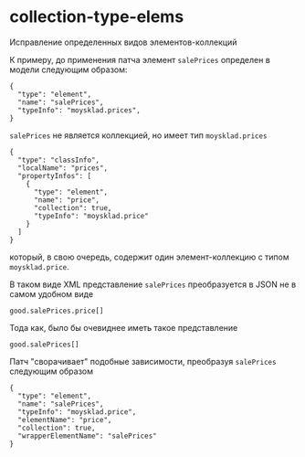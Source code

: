 collection-type-elems
=====================

Исправление определенных видов элементов-коллекций

К примеру, до применения патча элемент `salePrices` определен в модели следующим образом:

```
{
  "type": "element",
  "name": "salePrices",
  "typeInfo": "moysklad.prices",
}
```

`salePrices` не является коллекцией, но имеет тип `moysklad.prices`
 
```
{
  "type": "classInfo",
  "localName": "prices",
  "propertyInfos": [
    {
      "type": "element",
      "name": "price",
      "collection": true,
      "typeInfo": "moysklad.price"
    }
  ]
}
```

который, в свою очередь, содержит один элемент-коллекцию с типом `moysklad.price`.

В таком виде XML представление `salePrices` преобразуется в JSON не в самом удобном виде

```
good.salePrices.price[]
```

Тода как, было бы очевиднее иметь такое представление

```
good.salePrices[]
```

Патч "сворачивает" подобные зависимости, преобразуя `salePrices` следующим образом

```
{
  "type": "element",
  "name": "salePrices",
  "typeInfo": "moysklad.price",
  "elementName": "price",
  "collection": true,
  "wrapperElementName": "salePrices"
}
```
